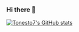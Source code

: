 ### Hi there 👋

[![Tonesto7's GitHub stats](https://github-readme-stats.vercel.app/api?username=tonesto7)](https://github.com/anuraghazra/github-readme-stats)
<!--
**tonesto7/tonesto7** is a ✨ _special_ ✨ repository because its `README.md` (this file) appears on your GitHub profile.

Here are some ideas to get you started:

- 🔭 I’m currently working on ...
- 🌱 I’m currently learning ...
- 👯 I’m looking to collaborate on ...
- 🤔 I’m looking for help with ...
- 💬 Ask me about ...
- 📫 How to reach me: ...
- 😄 Pronouns: ...
- ⚡ Fun fact: ...
-->
